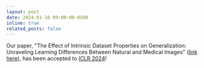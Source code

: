 ```yaml
---
layout: post
date: 2024-01-16 09:00:00-0500
inline: true
related_posts: false
---
```


Our paper, "The Effect of Intrinsic Dataset Properties on Generalization: Unraveling Learning Differences Between Natural and Medical Images" ([link here](https://arxiv.org/abs/2401.08865)), has been accepted to [ICLR 2024](https://iclr.cc/Conferences/2024)!